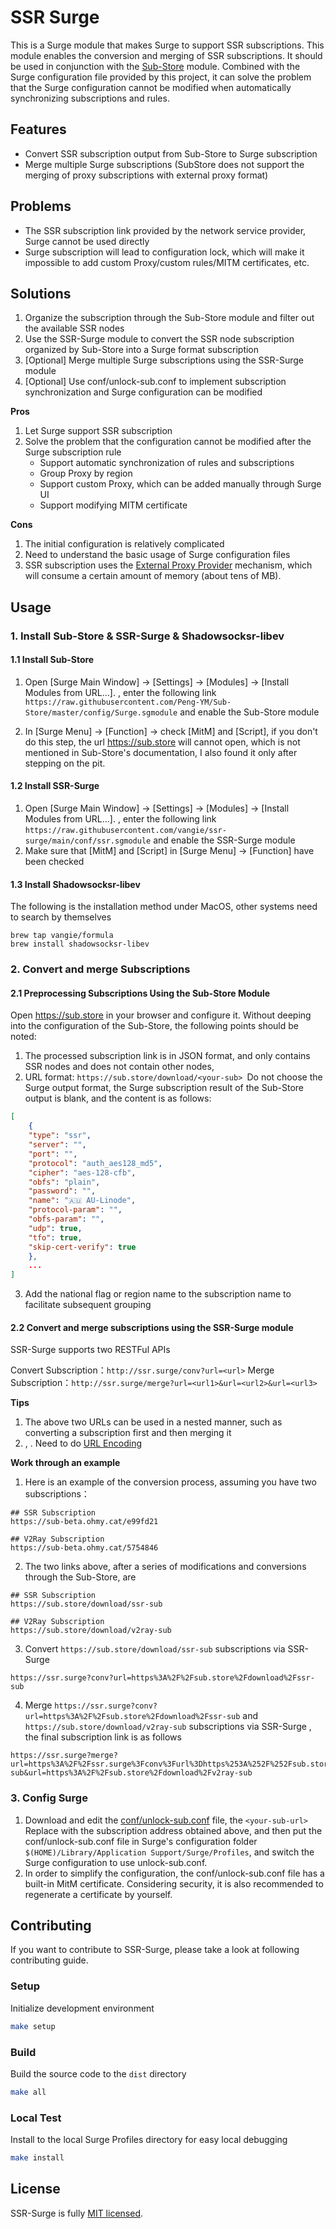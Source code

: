 # SSR Surge

This is a Surge module that makes Surge to support SSR subscriptions. This module enables the conversion and merging of SSR subscriptions. It should be used in conjunction with the [Sub-Store](https://github.com/sub-store-org/Sub-Store) module. Combined with the Surge configuration file provided by this project, it can solve the problem that the Surge configuration cannot be modified when automatically synchronizing subscriptions and rules.

## Features

- Convert SSR subscription output from Sub-Store to Surge subscription
- Merge multiple Surge subscriptions (SubStore does not support the merging of proxy subscriptions with external proxy format)

## Problems

- The SSR subscription link provided by the network service provider, Surge cannot be used directly
- Surge subscription will lead to configuration lock, which will make it impossible to add custom Proxy/custom rules/MITM certificates, etc.

## Solutions

1. Organize the subscription through the Sub-Store module and filter out the available SSR nodes
2. Use the SSR-Surge module to convert the SSR node subscription organized by Sub-Store into a Surge format subscription
3. [Optional] Merge multiple Surge subscriptions using the SSR-Surge module
4. [Optional] Use conf/unlock-sub.conf to implement subscription synchronization and Surge configuration can be modified

**Pros**
1. Let Surge support SSR subscription
2. Solve the problem that the configuration cannot be modified after the Surge subscription rule
    * Support automatic synchronization of rules and subscriptions
    * Group Proxy by region
    * Support custom Proxy, which can be added manually through Surge UI
    * Support modifying MITM certificate

**Cons**
1. The initial configuration is relatively complicated
2. Need to understand the basic usage of Surge configuration files
3. SSR subscription uses the [External Proxy Provider](https://community.nssurge.com/d/3-external-proxy-provider) mechanism, which will consume a certain amount of memory (about tens of MB).

## Usage

### 1. Install Sub-Store & SSR-Surge & Shadowsocksr-libev

#### 1.1 Install Sub-Store

1. Open [Surge Main Window] -> [Settings] -> [Modules] -> [Install Modules from URL...]. , enter the following link `https://raw.githubusercontent.com/Peng-YM/Sub-Store/master/config/Surge.sgmodule` and enable the Sub-Store module

2. In [Surge Menu] -> [Function] -> check [MitM] and [Script], if you don't do this step, the url https://sub.store will cannot open, which is not mentioned in Sub-Store's documentation, I also found it only after stepping on the pit.


#### 1.2 Install SSR-Surge

1. Open [Surge Main Window] -> [Settings] -> [Modules] -> [Install Modules from URL...]. , enter the following link `https://raw.githubusercontent.com/vangie/ssr-surge/main/conf/ssr.sgmodule` and enable the SSR-Surge module
2. Make sure that [MitM] and [Script] in [Surge Menu] -> [Function] have been checked

#### 1.3 Install Shadowsocksr-libev
The following is the installation method under MacOS, other systems need to search by themselves
```
brew tap vangie/formula
brew install shadowsocksr-libev
```

### 2. Convert and merge Subscriptions

#### 2.1 Preprocessing Subscriptions Using the Sub-Store Module

Open https://sub.store in your browser and configure it. Without deeping into the configuration of the Sub-Store, the following points should be noted:

1. The processed subscription link is in JSON format, and only contains SSR nodes and does not contain other nodes,
2. URL format: `https://sub.store/download/<your-sub> `Do not choose the Surge output format, the Surge subscription result of the Sub-Store output is blank, and the content is as follows:
```json
[
    {
    "type": "ssr",
    "server": "",
    "port": "",
    "protocol": "auth_aes128_md5",
    "cipher": "aes-128-cfb",
    "obfs": "plain",
    "password": "",
    "name": "🇦🇺 AU-Linode",
    "protocol-param": "",
    "obfs-param": "",
    "udp": true,
    "tfo": true,
    "skip-cert-verify": true
    },
    ...
]
```
3. Add the national flag or region name to the subscription name to facilitate subsequent grouping

#### 2.2 Convert and merge subscriptions using the SSR-Surge module

SSR-Surge supports two RESTFul APIs

Convert Subscription：`http://ssr.surge/conv?url=<url>`
Merge Subscription：`http://ssr.surge/merge?url=<url1>&url=<url2>&url=<url3>`

**Tips**
1. The above two URLs can be used in a nested manner, such as converting a subscription first and then merging it
2. <url>, <url1>. Need to do [URL Encoding](https://www.urlencoder.org/)


**Work through an example**

1. Here is an example of the conversion process, assuming you have two subscriptions：
```
## SSR Subscription
https://sub-beta.ohmy.cat/e99fd21

## V2Ray Subscription
https://sub-beta.ohmy.cat/5754846
```

2. The two links above, after a series of modifications and conversions through the Sub-Store, are
```
## SSR Subscription
https://sub.store/download/ssr-sub

## V2Ray Subscription
https://sub.store/download/v2ray-sub
```

3. Convert `https://sub.store/download/ssr-sub` subscriptions via SSR-Surge
```
https://ssr.surge?conv?url=https%3A%2F%2Fsub.store%2Fdownload%2Fssr-sub
```

4. Merge `https://ssr.surge?conv?url=https%3A%2F%2Fsub.store%2Fdownload%2Fssr-sub` and `https://sub.store/download/v2ray-sub` subscriptions via SSR-Surge
, the final subscription link is as follows
```
https://ssr.surge?merge?url=https%3A%2F%2Fssr.surge%3Fconv%3Furl%3Dhttps%253A%252F%252Fsub.store%252Fdownload%252Fssr-sub&url=https%3A%2F%2Fsub.store%2Fdownload%2Fv2ray-sub
```

### 3. Config Surge

1. Download and edit the [conf/unlock-sub.conf](./conf/unlock-sub.conf) file, the `<your-sub-url> `Replace with the subscription address obtained above, and then put the conf/unlock-sub.conf file in Surge's configuration folder `$(HOME)/Library/Application Support/Surge/Profiles`, and switch the Surge configuration to use unlock-sub.conf.
2. In order to simplify the configuration, the conf/unlock-sub.conf file has a built-in MitM certificate. Considering security, it is also recommended to regenerate a certificate by yourself.


## Contributing
If you want to contribute to SSR-Surge, please take a look at following contributing guide.

### Setup

Initialize development environment

```bash
make setup
```

### Build

Build the source code to the `dist` directory

```bash
make all
```

### Local Test

Install to the local Surge Profiles directory for easy local debugging

```bash
make install
```

## License
SSR-Surge is fully [MIT licensed](LICENSE).